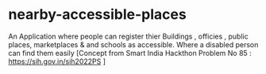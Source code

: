# nearby-accessible-places
An Application where people can register thier Buildings , officies , public places, marketplaces &amp; and schools as accessible. Where a disabled person can find them easily [Concept from Smart India Hackthon Problem No 85 : https://sih.gov.in/sih2022PS ]

